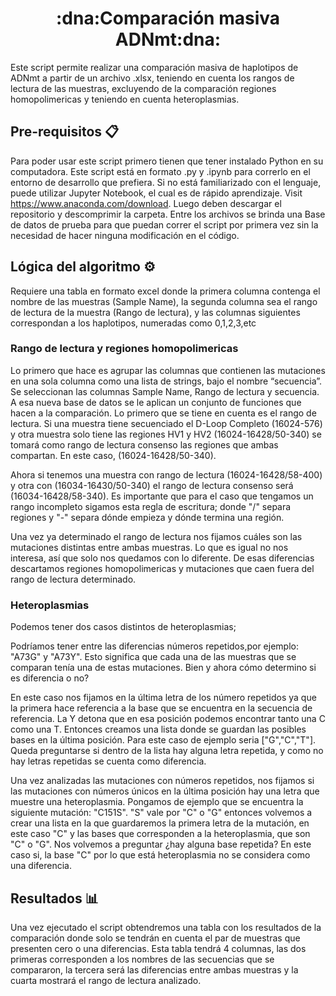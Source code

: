 <h1 align="center">:dna:Comparación masiva ADNmt:dna:</h1>

Este script permite realizar una comparación masiva de haplotipos de ADNmt a partir de un archivo .xlsx, teniendo en cuenta los rangos de lectura de las muestras, excluyendo de la comparación regiones homopolimericas y teniendo en cuenta heteroplasmias. 

## Pre-requisitos :clipboard:

Para poder usar este script primero tienen que tener instalado Python en su computadora. Este script está en formato .py y .ipynb para correrlo en el entorno de desarrollo que prefiera. Si no está familiarizado con el lenguaje, puede utilizar Jupyter Notebook, el cual es de rápido aprendizaje. Visit https://www.anaconda.com/download. Luego deben descargar el repositorio y descomprimir la carpeta. Entre los archivos se brinda una Base de datos de prueba para que puedan correr el script por primera vez sin la necesidad de hacer ninguna modificación en el código.

## Lógica del algoritmo :gear:

Requiere una tabla en formato excel donde la primera columna contenga el nombre de las muestras (Sample Name), la segunda columna sea el rango de lectura de la muestra (Rango de lectura), y las columnas siguientes correspondan a los haplotipos, numeradas como 0,1,2,3,etc 

### Rango de lectura y regiones homopolimericas
Lo primero que hace es agrupar las columnas que contienen las mutaciones en una sola columna como una lista de strings, bajo el nombre “secuencia”. Se seleccionan las columnas Sample Name, Rango de lectura y secuencia. A esa nueva base de datos se le aplican un conjunto de funciones que hacen a la comparación.
Lo primero que se tiene en cuenta es el rango de lectura. Si una muestra tiene secuenciado el D-Loop Completo (16024-576) y otra muestra solo tiene las regiones HV1 y HV2 (16024-16428/50-340) se tomará como rango de lectura consenso las regiones que ambas compartan. En este caso, (16024-16428/50-340).

Ahora si tenemos una muestra con rango de lectura (16024-16428/58-400) y otra con (16034-16430/50-340) el rango de lectura consenso será (16034-16428/58-340).
Es importante que para el caso que tengamos un rango incompleto sigamos esta regla de escritura; donde "/" separa regiones y "-" separa dónde empieza y dónde termina una región. 

Una vez ya determinado el rango de lectura nos fijamos cuáles son las mutaciones distintas entre ambas muestras. Lo que es igual no nos interesa, así que solo nos quedamos con lo diferente. De esas diferencias descartamos regiones homopolimericas y mutaciones que caen fuera del rango de lectura determinado.

### Heteroplasmias

Podemos tener dos casos distintos de heteroplasmias;

Podríamos tener entre las diferencias números repetidos,por ejemplo: "A73G" y "A73Y". 
Esto significa que cada una de las muestras que se comparan tenía una de estas mutaciones. Bien y ahora cómo determino si es diferencia o no? 

En este caso nos fijamos en la última letra de los número repetidos ya que la primera hace referencia a la base que se encuentra en la secuencia de referencia. La Y detona que en esa posición podemos encontrar tanto una C como una T. Entonces creamos una lista donde se guardan las posibles bases en la última posición. Para este caso de ejemplo seria ["G","C","T"]. Queda preguntarse si dentro de la lista hay alguna letra repetida, y como no hay letras repetidas se cuenta como diferencia. 

Una vez analizadas las mutaciones con números repetidos, nos fijamos si las mutaciones con números únicos en la última posición hay una letra que muestre una heteroplasmia. Pongamos de ejemplo que se encuentra la siguiente mutación: "C151S". "S" vale por "C" o "G" entonces volvemos a crear una lista en la que guardaremos la primera letra de la mutación, en este caso "C" y las bases que corresponden a la heteroplasmia, que son "C" o "G". Nos volvemos a preguntar ¿hay alguna base repetida? En este caso si, la base "C" por lo que está heteroplasmia no se considera como una diferencia. 

## Resultados :bar_chart:

Una vez ejecutado el script obtendremos una tabla con los resultados de la comparación donde solo se tendrán en cuenta el par de muestras que presenten cero o una diferencias. 
Esta tabla tendrá 4 columnas, las dos primeras corresponden a los nombres de las secuencias que se compararon, la tercera será las diferencias entre ambas muestras y la cuarta mostrará el rango de lectura analizado. 











